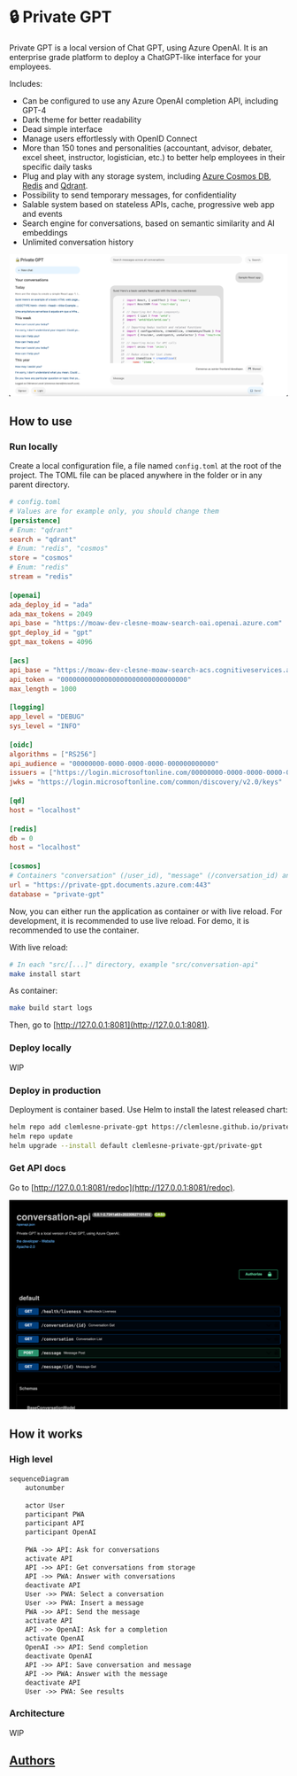 # 🔒 Private GPT

Private GPT is a local version of Chat GPT, using Azure OpenAI. It is an enterprise grade platform to deploy a ChatGPT-like interface for your employees.

Includes:

- Can be configured to use any Azure OpenAI completion API, including GPT-4
- Dark theme for better readability
- Dead simple interface
- Manage users effortlessly with OpenID Connect
- More than 150 tones and personalities (accountant, advisor, debater, excel sheet, instructor, logistician, etc.) to better help employees in their specific daily tasks
- Plug and play with any storage system, including [Azure Cosmos DB](https://learn.microsoft.com/en-us/azure/cosmos-db/), [Redis](https://github.com/redis/redis) and [Qdrant](https://github.com/qdrant/qdrant).
- Possibility to send temporary messages, for confidentiality
- Salable system based on stateless APIs, cache, progressive web app and events
- Search engine for conversations, based on semantic similarity and AI embeddings
- Unlimited conversation history

![Application screenshot](docs/main.png)

## How to use

### Run locally

Create a local configuration file, a file named `config.toml` at the root of the project. The TOML file can be placed anywhere in the folder or in any parent directory.

```toml
# config.toml
# Values are for example only, you should change them
[persistence]
# Enum: "qdrant"
search = "qdrant"
# Enum: "redis", "cosmos"
store = "cosmos"
# Enum: "redis"
stream = "redis"

[openai]
ada_deploy_id = "ada"
ada_max_tokens = 2049
api_base = "https://moaw-dev-clesne-moaw-search-oai.openai.azure.com"
gpt_deploy_id = "gpt"
gpt_max_tokens = 4096

[acs]
api_base = "https://moaw-dev-clesne-moaw-search-acs.cognitiveservices.azure.com"
api_token = "00000000000000000000000000000000"
max_length = 1000

[logging]
app_level = "DEBUG"
sys_level = "INFO"

[oidc]
algorithms = ["RS256"]
api_audience = "00000000-0000-0000-0000-000000000000"
issuers = ["https://login.microsoftonline.com/00000000-0000-0000-0000-000000000000/v2.0"]
jwks = "https://login.microsoftonline.com/common/discovery/v2.0/keys"

[qd]
host = "localhost"

[redis]
db = 0
host = "localhost"

[cosmos]
# Containers "conversation" (/user_id), "message" (/conversation_id) and "user" (/dummy) must exist
url = "https://private-gpt.documents.azure.com:443"
database = "private-gpt"
```

Now, you can either run the application as container or with live reload. For development, it is recommended to use live reload. For demo, it is recommended to use the container.

With live reload:

```bash
# In each "src/[...]" directory, example "src/conversation-api"
make install start
```

As container:

```bash
make build start logs
```

Then, go to [http://127.0.0.1:8081](http://127.0.0.1:8081).

### Deploy locally

WIP

### Deploy in production

Deployment is container based. Use Helm to install the latest released chart:

```bash
helm repo add clemlesne-private-gpt https://clemlesne.github.io/private-gpt
helm repo update
helm upgrade --install default clemlesne-private-gpt/private-gpt
```

### Get API docs

Go to [http://127.0.0.1:8081/redoc](http://127.0.0.1:8081/redoc).

![Documentation endpoint](docs/doc.png)

## How it works

### High level

```mermaid
sequenceDiagram
    autonumber

    actor User
    participant PWA
    participant API
    participant OpenAI

    PWA ->> API: Ask for conversations
    activate API
    API ->> API: Get conversations from storage
    API ->> PWA: Answer with conversations
    deactivate API
    User ->> PWA: Select a conversation
    User ->> PWA: Insert a message
    PWA ->> API: Send the message
    activate API
    API ->> OpenAI: Ask for a completion
    activate OpenAI
    OpenAI ->> API: Send completion
    deactivate OpenAI
    API ->> API: Save conversation and message
    API ->> PWA: Answer with the message
    deactivate API
    User ->> PWA: See results
```

### Architecture

WIP

## [Authors](./AUTHORS.md)
